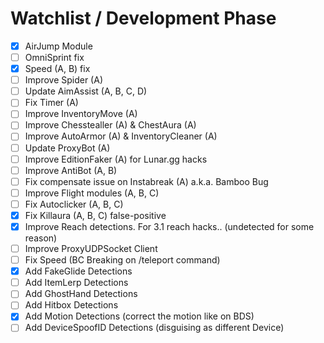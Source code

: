 # Watchlist / Development Phase

- [x] AirJump Module
- [ ] OmniSprint fix
- [x] Speed (A, B) fix
- [ ] Improve Spider (A)
- [ ] Update AimAssist (A, B, C, D)
- [ ] Fix Timer (A)
- [ ] Improve InventoryMove (A)
- [ ] Improve Chesstealler (A) & ChestAura (A)
- [ ] Improve AutoArmor (A) & InventoryCleaner (A)
- [ ] Update ProxyBot (A)
- [ ] Improve EditionFaker (A) for Lunar.gg hacks
- [ ] Improve AntiBot (A, B)
- [ ] Fix compensate issue on Instabreak (A) a.k.a. Bamboo Bug
- [ ] Improve Flight modules (A, B, C)
- [ ] Fix Autoclicker (A, B, C)
- [x] Fix Killaura (A, B, C) false-positive
- [x] Improve Reach detections. For 3.1 reach hacks.. (undetected for some reason)
- [ ] Improve ProxyUDPSocket Client
- [ ] Fix Speed (BC Breaking on /teleport command)
- [x] Add FakeGlide Detections
- [ ] Add ItemLerp Detections
- [ ] Add GhostHand Detections
- [ ] Add Hitbox Detections
- [x] Add Motion Detections (correct the motion like on BDS)
- [ ] Add DeviceSpoofID Detections (disguising as different Device)